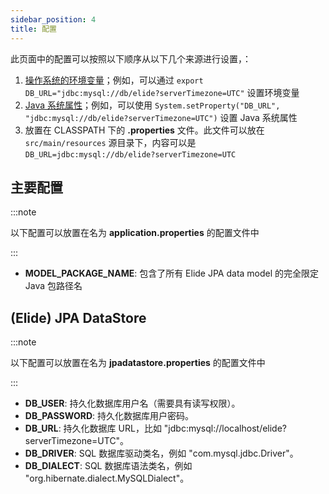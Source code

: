 ```yaml
---
sidebar_position: 4
title: 配置
---
```


[//]: # (Copyright 2024 Paion Data)

[//]: # (Licensed under the Apache License, Version 2.0 &#40;the "License"&#41;;)
[//]: # (you may not use this file except in compliance with the License.)
[//]: # (You may obtain a copy of the License at)

[//]: # (    http://www.apache.org/licenses/LICENSE-2.0)

[//]: # (Unless required by applicable law or agreed to in writing, software)
[//]: # (distributed under the License is distributed on an "AS IS" BASIS,)
[//]: # (WITHOUT WARRANTIES OR CONDITIONS OF ANY KIND, either express or implied.)
[//]: # (See the License for the specific language governing permissions and)
[//]: # (limitations under the License.)

此页面中的配置可以按照以下顺序从以下几个来源进行设置，：

1. [操作系统的环境变量]；例如，可以通过 `export DB_URL="jdbc:mysql://db/elide?serverTimezone=UTC"` 设置环境变量
2. [Java 系统属性]；例如，可以使用 `System.setProperty("DB_URL", "jdbc:mysql://db/elide?serverTimezone=UTC")` 设置 Java 系统属性
3. 放置在 CLASSPATH 下的 **.properties** 文件。此文件可以放在 `src/main/resources` 源目录下，内容可以是 `DB_URL=jdbc:mysql://db/elide?serverTimezone=UTC`

主要配置
-------

:::note

以下配置可以放置在名为 **application.properties** 的配置文件中

:::

- **MODEL_PACKAGE_NAME**: 包含了所有 Elide JPA data model 的完全限定 Java 包路径名

(Elide) JPA DataStore
---------------------

:::note

以下配置可以放置在名为 **jpadatastore.properties** 的配置文件中

:::

- **DB_USER**: 持久化数据库用户名（需要具有读写权限）。
- **DB_PASSWORD**: 持久化数据库用户密码。
- **DB_URL**: 持久化数据库 URL，比如 "jdbc:mysql://localhost/elide?serverTimezone=UTC"。
- **DB_DRIVER**: SQL 数据库驱动类名，例如 "com.mysql.jdbc.Driver"。
- **DB_DIALECT**: SQL 数据库语法类名，例如 "org.hibernate.dialect.MySQLDialect"。

[Java 系统属性]: https://docs.oracle.com/javase/tutorial/essential/environment/sysprop.html

[操作系统的环境变量]: https://docs.oracle.com/javase/tutorial/essential/environment/env.html

